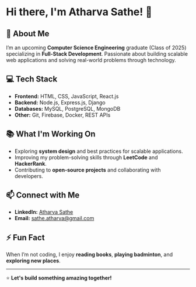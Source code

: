 # Hi there, I'm Atharva Sathe! 👋

## 🚀 About Me
I’m an upcoming **Computer Science Engineering** graduate (Class of 2025) specializing in **Full-Stack Development**. Passionate about building scalable web applications and solving real-world problems through technology.

## 💻 Tech Stack
- **Frontend:** HTML, CSS, JavaScript, React.js
- **Backend:** Node.js, Express.js, Django
- **Databases:** MySQL, PostgreSQL, MongoDB
- **Other:** Git, Firebase, Docker, REST APIs

## 📚 What I'm Working On
- Exploring **system design** and best practices for scalable applications.
- Improving my problem-solving skills through **LeetCode** and **HackerRank**.
- Contributing to **open-source projects** and collaborating with developers.

## 📫 Connect with Me
- **LinkedIn:** [Atharva Sathe](https://www.linkedin.com/in/atharvasathe101/)
- **Email:** sathe.atharva@gmail.com

## ⚡ Fun Fact
When I’m not coding, I enjoy **reading books**, **playing badminton**, and **exploring new places**.

---

⭐ **Let's build something amazing together!**  
